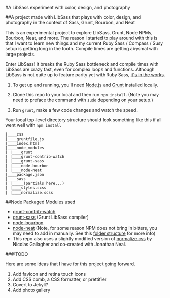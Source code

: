 #A LibSass experiment with color, design, and photography

##A project made with LibSass that plays with color, design, and photography in the context of Sass, Grunt, Bourbon, and Neat 

This is an experimental project to explore LIbSass, Grunt, Node NPMs, Bourbon, Neat, and more. The reason I started to play around with this is that I want to learn new things and my current Ruby Sass / Compass / Susy setup is getting long in the tooth. Compile times are getting abysmal with large projects. 

Enter LibSass! It breaks the Ruby Sass bottleneck and compile times with LibSass are crazy fast, even for complex loops and functions. Although LibSass is not quite up to feature parity yet with Ruby Sass, [it's in the works](https://github.com/sass/LibSass/releases/tag/3.0rc1). 

1. To get up and running, you'll need [Node.js](http://nodejs.org/) and [Grunt](http://gruntjs.com/) installed locally. 

2. Clone this repo to your local and then run ```npm install```. (Note you may need to preface the command with ```sudo``` depending on your setup.)

3. Run ```grunt```, make a few code changes and watch the speed.

Your local top-level directory structure should look something like this if all went well with ```npm install```

```
|____css
|____gruntfile.js
|____index.html
|____node_modules
| |____grunt
| |____grunt-contrib-watch
| |____grunt-sass
| |____node-bourbon
| |____node-neat
|____package.json
|____sass
| |_____(partials here...)
| |____styles.scss
| |____normalize.scss
```

##Node Packaged Modules used

* [grunt-contrib-watch](https://www.npmjs.org/package/grunt-contrib-watch)
* [grunt-sass](https://www.npmjs.org/package/grunt-sass) (Grunt LibSass compiler)
* [node-bourbon](https://www.npmjs.org/package/node-bourbon)
* [node-neat](https://www.npmjs.org/package/node-neat) (Note, for some reason NPM does not bring in bitters, you may need to add in manually. See this [folder structure](https://github.com/wittawasw/node-neat-bitters/tree/master/assets/stylesheets) for more info)
* This repo also uses a slightly modified version of [normalize.css](http://necolas.github.io/normalize.css/) by Nicolas Gallagher and co-created with Jonathan Neal.

##@TODO

Here are some ideas that I have for this project going forward.

1. Add favicon and retina touch icons
2. Add CSS comb, a CSS formatter, or prettifier 
3. Covert to Jekyll?
4. Add photo gallery


